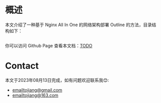 # 概述

本文介绍了一种基于 Nginx All In One 的网络架构部署 Outline 的方法，目录结构如下：

```

```

你可以访问 Github Page 查看本文档：[TODO](#)

# Contact

本文于2023年08月13日完成，如有问题欢迎联系我😊: 

- emailtojiang@gmail.com
- emailtojiang@163.com

